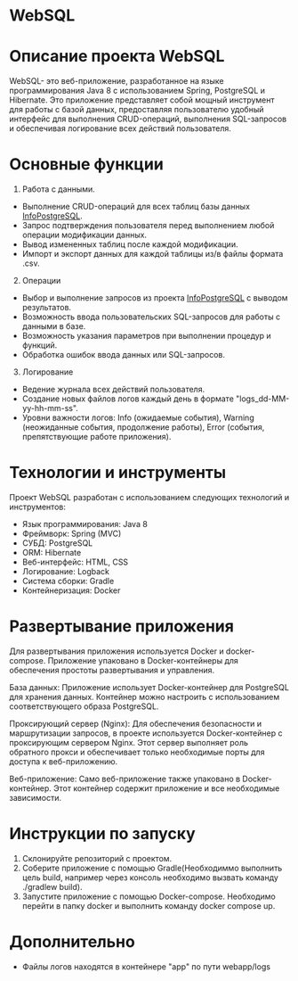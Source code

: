 # WebSQL

# Описание проекта WebSQL
WebSQL- это веб-приложение, разработанное на языке программирования Java 8 с использованием Spring, PostgreSQL и Hibernate. Это приложение представляет собой мощный инструмент для работы с базой данных, предоставляя пользователю удобный интерфейс для выполнения CRUD-операций, выполнения SQL-запросов и обеспечивая логирование всех действий пользователя.

# Основные функции
1. Работа с данными.<br>
- Выполнение CRUD-операций для всех таблиц базы данных [InfoPostgreSQL](https://github.com/deliriumgrim/InfoPostgreSQL).
- Запрос подтверждения пользователя перед выполнением любой операции модификации данных.
- Вывод измененных таблиц после каждой модификации.
- Импорт и экспорт данных для каждой таблицы из/в файлы формата .csv.
2. Операции<br>
- Выбор и выполнение запросов из проекта [InfoPostgreSQL](https://github.com/deliriumgrim/InfoPostgreSQL) с выводом результатов.
- Возможность ввода пользовательских SQL-запросов для работы с данными в базе.
- Возможность указания параметров при выполнении процедур и функций.
- Обработка ошибок ввода данных или SQL-запросов.
3. Логирование<br>
- Ведение журнала всех действий пользователя.
- Создание новых файлов логов каждый день в формате "logs_dd-MM-yy-hh-mm-ss".
- Уровни важности логов: Info (ожидаемые события), Warning (неожиданные события, продолжение работы), Error (события, препятствующие работе приложения).

# Технологии и инструменты
Проект WebSQL разработан с использованием следующих технологий и инструментов:

- Язык программирования: Java 8
- Фреймворк: Spring (MVC)<br>
- СУБД: PostgreSQL<br>
- ORM: Hibernate<br>
- Веб-интерфейс: HTML, CSS<br>
- Логирование: Logback<br>
- Система сборки: Gradle<br>
- Контейнеризация: Docker<br>

# Развертывание приложения
Для развертывания приложения используется Docker и docker-compose. Приложение упаковано в Docker-контейнеры для обеспечения простоты развертывания и управления.<br>

База данных: Приложение использует Docker-контейнер для PostgreSQL для хранения данных. Контейнер можно настроить с использованием соответствующего образа PostgreSQL.<br>

Проксирующий сервер (Nginx): Для обеспечения безопасности и маршрутизации запросов, в проекте используется Docker-контейнер с проксирующим сервером Nginx. Этот сервер выполняет роль обратного прокси и обеспечивает только необходимые порты для доступа к веб-приложению.<br>

Веб-приложение: Само веб-приложение также упаковано в Docker-контейнер. Этот контейнер содержит приложение и все необходимые зависимости.<br>

# Инструкции по запуску
1. Склонируйте репозиторий с проектом.<br>
2. Соберите приложение с помощью Gradle(Необходиммо выполнить цель build, например через консоль необходимо вызвать команду ./gradlew build).<br>
3. Запустите приложение с помощью Docker-compose. Необходимо перейти в папку docker и выполнить команду docker compose up.

# Дополнительно
- Файлы логов находятся в контейнере "app" по пути webapp/logs
